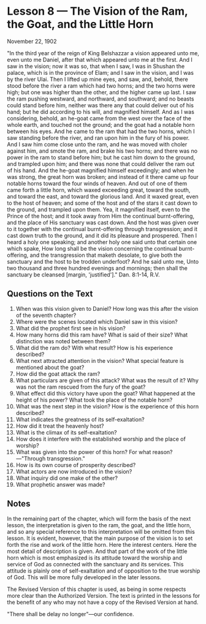 # Lesson 8 — The Vision of the Ram, the Goat, and the Little Horn

November 22, 1902

"In the third year of the reign of King Belshazzar a vision appeared unto me, even unto me Daniel, after that which appeared unto me at the first. And I saw in the vision; now it was so, that when I saw, I was in Shushan the palace, which is in the province of Elam; and I saw in the vision, and I was by the river Ulai. Then I lifted up mine eyes, and saw, and, behold, there stood before the river a ram which had two horns; and the two horns were high; but one was higher than the other, and the higher came up last. I saw the ram pushing westward, and northward, and southward; and no beasts could stand before him, neither was there any that could deliver out of his hand; but he did according to his will, and magnified himself. And as I was considering, behold, an he-goat came from the west over the face of the whole earth, and touched not the ground; and the goat had a notable horn between his eyes. And he came to the ram that had the two horns, which I saw standing before the river, and ran upon him in the fury of his power. And I saw him come close unto the ram, and he was moved with choler against him, and smote the ram, and brake his two horns; and there was no power in the ram to stand before him; but he cast him down to the ground, and trampled upon him; and there was none that could deliver the ram out of his hand. And the he-goat magnified himself exceedingly; and when he was strong, the great horn was broken; and instead of it there came up four notable horns toward the four winds of heaven. And out of one of them came forth a little horn, which waxed exceeding great, toward the south, and toward the east, and toward the glorious land. And it waxed great, even to the host of heaven; and some of the host and of the stars it cast down to the ground, and trampled upon them. Yea, it magnified itself, even to the Prince of the host; and it took away from Him the continual burnt-offering, and the place of His sanctuary was cast down. And the host was given over to it together with the continual burnt-offering through transgression; and it cast down truth to the ground, and it did its pleasure and prospered. Then I heard a holy one speaking; and another holy one said unto that certain one which spake, How long shall be the vision concerning the continual burnt-offering, and the transgression that maketh desolate, to give both the sanctuary and the host to be trodden underfoot? And he said unto me, Unto two thousand and three hundred evenings and mornings; then shall the sanctuary be cleansed [margin, 'justified']." Dan. 8:1-14, R.V.

## Questions on the Text

1. When was this vision given to Daniel? How long was this after the vision of the seventh chapter?
2. Where were the scenes located which Daniel saw in this vision?
3. What did the prophet first see in his vision?
4. How many horns did this ram have? What is said of their size? What distinction was noted between them?
5. What did the ram do? With what result? How is his experience described?
6. What next attracted attention in the vision? What special feature is mentioned about the goat?
7. How did the goat attack the ram?
8. What particulars are given of this attack? What was the result of it? Why was not the ram rescued from the fury of the goat?
9. What effect did this victory have upon the goat? What happened at the height of his power? What took the place of the notable horn?
10. What was the next step in the vision? How is the experience of this horn described?
11. What indicates the greatness of its self-exaltation?
12. How did it treat the heavenly host?
13. What is the climax of its self-exaltation?
14. How does it interfere with the established worship and the place of worship?
15. What was given into the power of this horn? For what reason?—"Through transgression."
16. How is its own course of prosperity described?
17. What actors are now introduced in the vision?
18. What inquiry did one make of the other?
19. What prophetic answer was made?

## Notes

In the remaining part of the chapter, which will form the basis of the next lesson, the interpretation is given to the ram, the goat, and the little horn, and so any special reference to this interpretation will be omitted from this lesson. It is evident, however, that the main purpose of the vision is to set forth the rise and work of the little horn. Here the interest centers. Here the most detail of description is given. And that part of the work of the little horn which is most emphasized is its attitude toward the worship and service of God as connected with the sanctuary and its services. This attitude is plainly one of self-exaltation and of opposition to the true worship of God. This will be more fully developed in the later lessons.

The Revised Version of this chapter is used, as being in some respects more clear than the Authorized Version. The text is printed in the lessons for the benefit of any who may not have a copy of the Revised Version at hand.

"There shall be delay no longer"—our confidence.